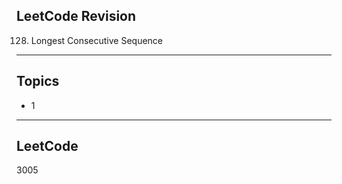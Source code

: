 ## LeetCode Revision

128. Longest Consecutive Sequence

---

## Topics

- 1

---

## LeetCode

3005
